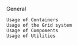 General

    Usage of Containers
    Usage of the Grid system
    Usage of Components
    Usage of Utilities
